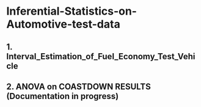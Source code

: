# Inferential-Statistics-on-Automotive-test-data

## 1. Interval_Estimation_of_Fuel_Economy_Test_Vehicle
## 2. ANOVA on COASTDOWN RESULTS (Documentation in progress)
